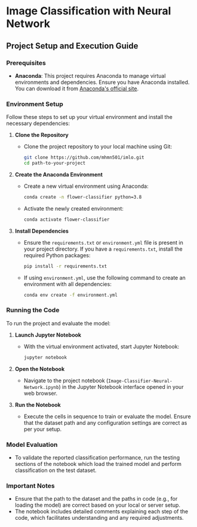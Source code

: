# Image Classification with Neural Network

## Project Setup and Execution Guide

### Prerequisites
- **Anaconda**: This project requires Anaconda to manage virtual environments and dependencies. Ensure you have Anaconda installed. You can download it from [Anaconda's official site](https://www.anaconda.com/products/individual).

### Environment Setup
Follow these steps to set up your virtual environment and install the necessary dependencies:

1. **Clone the Repository**
   - Clone the project repository to your local machine using Git:
     ```bash
     git clone https://github.com/mhmn501/imlo.git
     cd path-to-your-project
     ```

2. **Create the Anaconda Environment**
   - Create a new virtual environment using Anaconda:
     ```bash
     conda create -n flower-classifier python=3.8
     ```
   - Activate the newly created environment:
     ```bash
     conda activate flower-classifier
     ```

3. **Install Dependencies**
   - Ensure the `requirements.txt` or `environment.yml` file is present in your project directory. If you have a `requirements.txt`, install the required Python packages:
     ```bash
     pip install -r requirements.txt
     ```
   - If using `environment.yml`, use the following command to create an environment with all dependencies:
     ```bash
     conda env create -f environment.yml
     ```

### Running the Code
To run the project and evaluate the model:

1. **Launch Jupyter Notebook**
   - With the virtual environment activated, start Jupyter Notebook:
     ```bash
     jupyter notebook
     ```

2. **Open the Notebook**
   - Navigate to the project notebook (`Image-Classifier-Neural-Network.ipynb`) in the Jupyter Notebook interface opened in your web browser.

3. **Run the Notebook**
   - Execute the cells in sequence to train or evaluate the model. Ensure that the dataset path and any configuration settings are correct as per your setup.

### Model Evaluation
- To validate the reported classification performance, run the testing sections of the notebook which load the trained model and perform classification on the test dataset.

### Important Notes
- Ensure that the path to the dataset and the paths in code (e.g., for loading the model) are correct based on your local or server setup.
- The notebook includes detailed comments explaining each step of the code, which facilitates understanding and any required adjustments.

